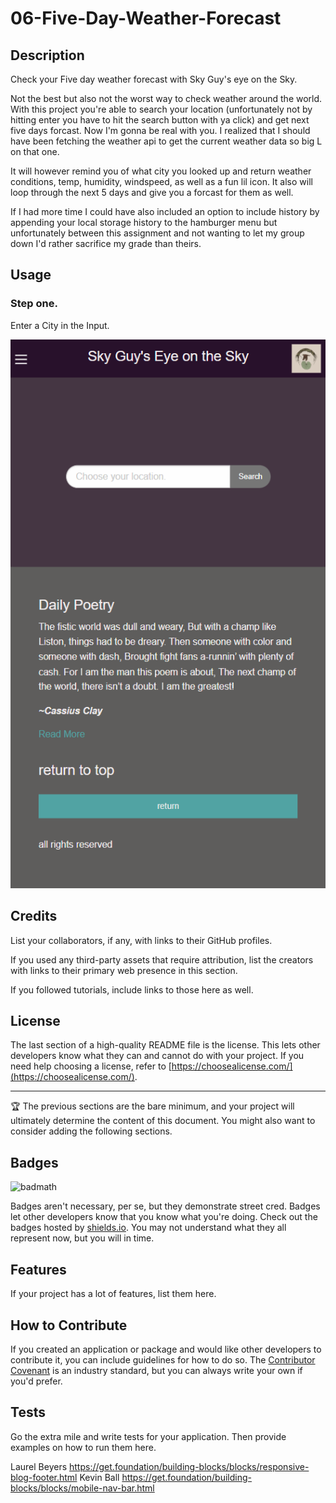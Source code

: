 # 06-Five-Day-Weather-Forecast

## Description

Check your Five day weather forecast with Sky Guy's eye on the Sky.

Not the best but also not the worst way to check weather around the world. With this project you're able to search your location (unfortunately not by hitting enter you have to hit the search button with ya click) and get next five days forcast. Now I'm gonna be real with you. I realized that I should have been fetching the weather api to get the current weather data so big L on that one. 

It will however remind you of what city you looked up and return weather conditions, temp, humidity, windspeed, as well as a fun lil icon.
It also will loop through the next 5 days and give you a forcast for them as well.

If I had more time I could have also included an option to include history by appending your local storage history to the hamburger menu but unfortunately between this assignment and not wanting to let my group down I'd rather sacrifice my grade than theirs.

## Usage
### Step one.

Enter a City in the Input.

![Enter info in input](assets\imgs\Step-one.png)

## Credits

List your collaborators, if any, with links to their GitHub profiles.

If you used any third-party assets that require attribution, list the creators with links to their primary web presence in this section.

If you followed tutorials, include links to those here as well.

## License

The last section of a high-quality README file is the license. This lets other developers know what they can and cannot do with your project. If you need help choosing a license, refer to [https://choosealicense.com/](https://choosealicense.com/).

---

🏆 The previous sections are the bare minimum, and your project will ultimately determine the content of this document. You might also want to consider adding the following sections.

## Badges

![badmath](https://img.shields.io/github/languages/top/lernantino/badmath)

Badges aren't necessary, per se, but they demonstrate street cred. Badges let other developers know that you know what you're doing. Check out the badges hosted by [shields.io](https://shields.io/). You may not understand what they all represent now, but you will in time.

## Features

If your project has a lot of features, list them here.

## How to Contribute

If you created an application or package and would like other developers to contribute it, you can include guidelines for how to do so. The [Contributor Covenant](https://www.contributor-covenant.org/) is an industry standard, but you can always write your own if you'd prefer.

## Tests

Go the extra mile and write tests for your application. Then provide examples on how to run them here.

Laurel Beyers https://get.foundation/building-blocks/blocks/responsive-blog-footer.html
Kevin Ball https://get.foundation/building-blocks/blocks/mobile-nav-bar.html